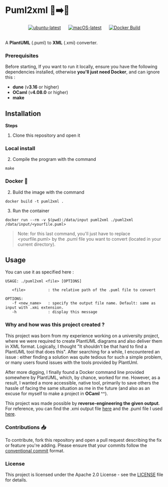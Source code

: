 # Puml2xml 🌱➡️📄

<div align="center">
    <a href="https://github.com/khalidbelk/puml2xml/actions/workflows/build-ubuntu.yml">
        <img src="https://github.com/khalidbelk/puml2xml/actions/workflows/build-ubuntu.yml/badge.svg?branch=main" alt="ubuntu-latest"></a>
      &nbsp;&nbsp;&nbsp;&nbsp;  <!-- Spaces -->
  <a href="https://github.com/khalidbelk/puml2xml/actions/workflows/build-macos.yml">
    <img src="https://github.com/khalidbelk/puml2xml/actions/workflows/build-macos.yml/badge.svg?branch=main" alt="macOS-latest"></a>
    &nbsp;&nbsp;&nbsp;&nbsp;  <!-- Spaces -->
  <a href="https://github.com/khalidbelk/puml2xml/actions/workflows/docker-build.yml">
    <img src="https://github.com/khalidbelk/puml2xml/actions/workflows/docker-build.yml/badge.svg?branch=main" alt="Docker Build">
  </a>
</div>

<br>

A **PlantUML** (.puml) to **XML** (.xmi) converter.

### Prerequisites

Before starting, If you want to run it locally, ensure you have the following dependencies installed, otherwise **you'll just need Docker**, and can ignore this :

- **dune** (v**3.16** or higher)
- **OCaml** (v**4.08.0** or higher)
- **make**

## Installation

**Steps**

1. Clone this repository and open it

### Local install

2. Compile the program with the command

```
make
```

### Docker 🐳

2. Build the image with the command

```
docker build -t puml2xml .
```

3.  Run the container

```
docker run --rm -v $(pwd):/data/input puml2xml ./puml2xml /data/input/<yourfile.puml>
```

> Note: for this last command, you'll just have to replace <yourfile.puml> by the .puml file you want to convert (located in your current directory).


## Usage

You can use it as specified here :

```
USAGE: ./puml2xml <file> [OPTIONS]

   <file>          : the relative path of the .puml file to convert

OPTIONS:
   -f <new_name>   : specify the output file name. Default: same as input with .xmi extension.
   -h              : display this message
```

### Why and how was this project created ?

This project was born from my experience working on a university project, where we were required to create PlantUML diagrams and also deliver them in XML format. Logically, I thought "It shouldn't be that hard to find a PlantUML tool that does this". After searching for a while, I encountered an issue : either finding a solution was quite tedious for such a simple problem, or many users found issues with the tools provided by PlantUml.

After more digging, I finally found a Docker command line provided somewhere by PlantUML, which, by chance, worked for me. However, as a result, I wanted a more accessible, native tool, primarily to save others the hassle of facing the same situation as me in the future (and also as an excuse for myself to make a project in **OCaml** ^^).

This project was made possible by **reverse-engineering the given output**. For reference, you can find the .xmi output file [here](/diagrams/diagram.xml) and the .puml file I used [here](/diagrams/diagram.puml).

### Contributions 📥

To contribute, fork this repository and open a pull request describing the fix or feature you're adding. Please ensure that your commits follow the [conventional commit](https://www.conventionalcommits.org/en/v1.0.0/) format.

### License

This project is licensed under the Apache 2.0 License - see the [LICENSE](/LICENSE) file for details.
